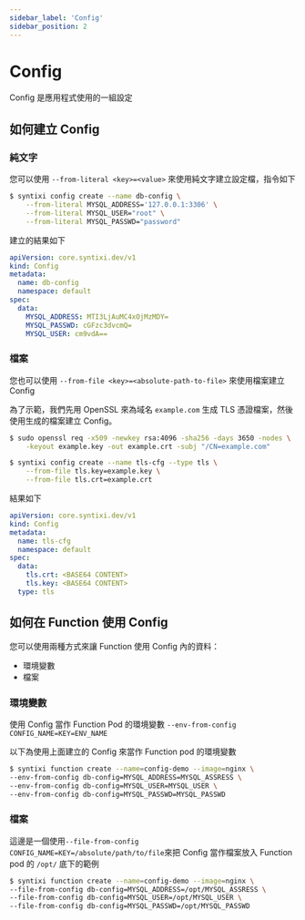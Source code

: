 ```yaml
---
sidebar_label: 'Config'
sidebar_position: 2
---
```


# Config

Config 是應用程式使用的一組設定

## 如何建立 Config

### 純文字

您可以使用 `--from-literal <key>=<value>` 來使用純文字建立設定檔，指令如下

```sh
$ syntixi config create --name db-config \
    --from-literal MYSQL_ADDRESS='127.0.0.1:3306' \
    --from-literal MYSQL_USER="root" \
    --from-literal MYSQL_PASSWD="password" 
```

建立的結果如下

```yaml
apiVersion: core.syntixi.dev/v1
kind: Config
metadata:
  name: db-config
  namespace: default
spec:
  data:
    MYSQL_ADDRESS: MTI3LjAuMC4xOjMzMDY=
    MYSQL_PASSWD: cGFzc3dvcmQ=
    MYSQL_USER: cm9vdA==
```


### 檔案

您也可以使用 `--from-file <key>=<absolute-path-to-file>` 來使用檔案建立 Config

為了示範，我們先用 OpenSSL 來為域名 `example.com` 生成 TLS 憑證檔案，然後使用生成的檔案建立 Config。
```sh
$ sudo openssl req -x509 -newkey rsa:4096 -sha256 -days 3650 -nodes \
    -keyout example.key -out example.crt -subj "/CN=example.com"
```

```sh
$ syntixi config create --name tls-cfg --type tls \
    --from-file tls.key=example.key \
    --from-file tls.crt=example.crt
```

結果如下

```yaml
apiVersion: core.syntixi.dev/v1
kind: Config
metadata:
  name: tls-cfg
  namespace: default
spec:
  data:
    tls.crt: <BASE64 CONTENT>
    tls.key: <BASE64 CONTENT>
  type: tls
```

## 如何在 Function 使用 Config

您可以使用兩種方式來讓 Function 使用 Config 內的資料：
* 環境變數
* 檔案

### 環境變數

使用 Config 當作 Function Pod 的環境變數 `--env-from-config CONFIG_NAME=KEY=ENV_NAME`

以下為使用上面建立的 Config 來當作 Function pod 的環境變數
```sh
$ syntixi function create --name=config-demo --image=nginx \
--env-from-config db-config=MYSQL_ADDRESS=MYSQL_ASSRESS \ 
--env-from-config db-config=MYSQL_USER=MYSQL_USER \
--env-from-config db-config=MYSQL_PASSWD=MYSQL_PASSWD
```
### 檔案

這邊是一個使用`--file-from-config CONFIG_NAME=KEY=/absolute/path/to/file`來把 Config 當作檔案放入 Function pod 的 `/opt/` 底下的範例

```sh
$ syntixi function create --name=config-demo --image=nginx \
--file-from-config db-config=MYSQL_ADDRESS=/opt/MYSQL_ASSRESS \ 
--file-from-config db-config=MYSQL_USER=/opt/MYSQL_USER \
--file-from-config db-config=MYSQL_PASSWD=/opt/MYSQL_PASSWD
```